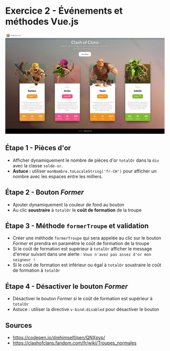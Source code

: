 # Exercice 2 - Événements et méthodes Vue.js
![coc-e2-fin.png](_support%2Fcoc-e2-fin.png)

## Étape 1 - Pièces d'or
* Afficher dynamiquement le nombre de pièces d'or `totalOr` dans la `div` 
  avec la classe `solde-or`.
* **Astuce :** utiliser `monNombre.toLocaleString('fr-CH')` pour afficher un 
  nombre avec les espaces entre les milliers.

## Étape 2 - Bouton _Former_
* Ajouter dynamiquement la couleur de fond au bouton
* Au clic **soustraire** à `totalOr` le **coût de formation** de la troupe

## Étape 3 - Méthode `formerTroupe` et validation
* Créer une méthode `formerTroupe` qui sera appelée au clic sur le bouton 
  _Former_ et prendra en paramètre le coût de formation de la troupe
* Si le coût de formation est supérieur à `totalOr` afficher le message 
  d'erreur suivant dans une alerte : `Vous n'avez pas assez d'or mon seigneur !`
* Si le coût de formation est inférieur ou égal à `totalOr` soustraire le 
  coût de formation à `totalOr`

## Étape 4 - Désactiver le bouton _Former_
* Désactiver le bouton _Former_ si le coût de formation est supérieur à 
  `totalOr`
* Astuce : utiliser la directive `v-bind:disabled` pour désactiver le bouton

## Sources 
* https://codepen.io/drehimself/pen/QNXpyp/
* https://clashofclans.fandom.com/fr/wiki/Troupes_normales
